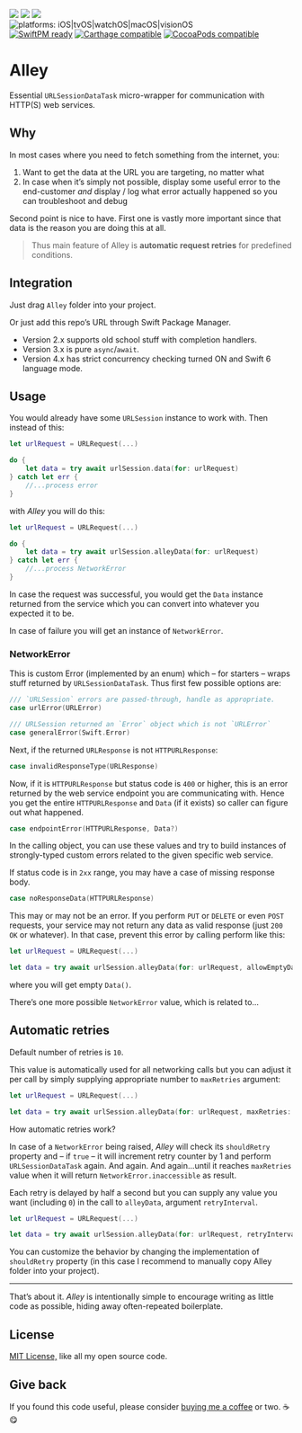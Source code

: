 [![](https://img.shields.io/github/tag/radianttap/Alley.svg?label=current)](https://github.com/radianttap/Alley/releases)
[![](https://img.shields.io/github/license/radianttap/Alley.svg)](https://github.com/radianttap/Alley/blob/master/LICENSE)
![](https://img.shields.io/badge/swift-6.0-223344.svg?logo=swift&labelColor=FA7343&logoColor=white)
\
![platforms: iOS|tvOS|watchOS|macOS|visionOS](https://img.shields.io/badge/platform-iOS|tvOS|watchOS|macOS-blue.svg)
\
[![SwiftPM ready](https://img.shields.io/badge/SwiftPM-ready-FA7343.svg?style=flat)](https://swift.org/package-manager/)
[![Carthage compatible](https://img.shields.io/badge/Carthage-compatible-AD4709.svg?style=flat)](https://github.com/Carthage/Carthage)
[![CocoaPods compatible](https://img.shields.io/badge/CocoaPods-compatible-fb0006.svg)](https://cocoapods.org)

# Alley

Essential `URLSessionDataTask` micro-wrapper for communication with HTTP(S) web services. 

## Why

In most cases where you need to fetch something from the internet, you:

1. Want to get the data at the URL you are targeting, no matter what
2. In case when it’s simply not possible, display some useful error to the end-customer *and* display / log what error actually happened so you can troubleshoot and debug

Second point is nice to have. First one is vastly more important since that data is the reason you are doing this at all.

> Thus main feature of Alley is **automatic request retries** for predefined conditions.

## Integration

Just drag `Alley` folder into your project.

Or just add this repo’s URL through Swift Package Manager.

- Version 2.x supports old school stuff with completion handlers.
- Version 3.x is pure `async`/`await`.
- Version 4.x has strict concurrency checking turned ON and Swift 6 language mode.

## Usage

You would already have some `URLSession` instance to work with. Then instead of this:

```swift
let urlRequest = URLRequest(...)

do {
	let data = try await urlSession.data(for: urlRequest)
} catch let err {
	//...process error
}
```

with _Alley_ you will do this:

```swift
let urlRequest = URLRequest(...)

do {
	let data = try await urlSession.alleyData(for: urlRequest)
} catch let err {
	//...process NetworkError
}
```

In case the request was successful, you would get the `Data` instance returned from the service which you can convert into whatever you expected it to be.

In case of failure you will get an instance of `NetworkError`.

### NetworkError

This is custom Error (implemented by an enum) which – for starters – wraps stuff returned by `URLSessionDataTask`. Thus first few possible options are:

```swift
///	`URLSession` errors are passed-through, handle as appropriate.
case urlError(URLError)

///	URLSession returned an `Error` object which is not `URLError`
case generalError(Swift.Error)
```

Next, if the returned `URLResponse` is not `HTTPURLResponse`:

```swift
case invalidResponseType(URLResponse)
```

Now, if it is `HTTPURLResponse` but status code is `400` or higher, this is an error returned by the web service endpoint you are communicating with. Hence you get the entire `HTTPURLResponse` and `Data` (if it exists) so caller can figure out what happened.

```swift
case endpointError(HTTPURLResponse, Data?)
```

In the calling object, you can use these values and try to build instances of strongly-typed custom errors related to the given specific web service.

If status code is in `2xx` range, you may have a case of missing response body. 

```swift
case noResponseData(HTTPURLResponse)
```

This may or may not be an error. If you perform `PUT` or `DELETE` or even `POST` requests, your service may not return any data as valid response (just `200 OK` or whatever). In that case, prevent this error by calling perform like this:

```swift
let urlRequest = URLRequest(...)

let data = try await urlSession.alleyData(for: urlRequest, allowEmptyData: true)
```

where you will get empty `Data()`.

There’s one more possible `NetworkError` value, which is related to...

## Automatic retries

Default number of retries is `10`.

This value is automatically used for all networking calls but you can adjust it per call by simply supplying appropriate number to `maxRetries` argument:

```swift
let urlRequest = URLRequest(...)

let data = try await urlSession.alleyData(for: urlRequest, maxRetries: 5)
```

How automatic retries work? 

In case of a `NetworkError` being raised, _Alley_ will check its `shouldRetry` property and – if `true` – it will increment retry counter by 1 and perform `URLSessionDataTask` again. And again. And again...until it reaches `maxRetries` value when it will return `NetworkError.inaccessible` as result.

Each retry is delayed by half a second but you can supply any value you want (including `0`) in the call to `alleyData`, argument `retryInterval`.

```swift
let urlRequest = URLRequest(...)

let data = try await urlSession.alleyData(for: urlRequest, retryInterval: 0.3)
```

You can customize the behavior by changing the implementation of `shouldRetry` property (in this case I recommend to manually copy Alley folder into your project).

* * *

That’s about it. _Alley_ is intentionally simple to encourage writing as little code as possible, hiding away often-repeated boilerplate.

## License

[MIT License,](https://github.com/radianttap/Alley/blob/v2/LICENSE) like all my open source code.

## Give back

If you found this code useful, please consider [buying me a coffee](https://www.buymeacoffee.com/radianttap) or two. ☕️😋
